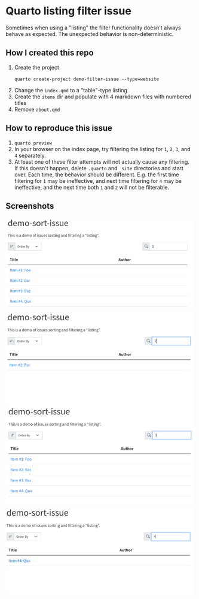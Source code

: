 # Quarto listing filter issue

Sometimes when using a "listing" the filter functionality doesn't always behave as
expected. The unexpected behavior is non-deterministic.


## How I created this repo

1. Create the project
   ```
   quarto create-project demo-filter-issue --type=website
   ```
1. Change the `index.qmd` to a "table"-type listing
1. Create the `items` dir and populate with 4 markdown files with numbered titles
1. Remove `about.qmd`


## How to reproduce this issue

1. `quarto preview`
1. In your browser on the index page, try filtering the listing for `1`, `2`, `3`, and
   `4` separately.
1. At least one of these filter attempts will not actually cause any filtering. If this
   doesn't happen, delete `.quarto` and `_site` directories and start over. Each time,
   the behavior should be different. E.g. the first time filtering for `1` may be
   ineffective, and next time filtering for `4` may be ineffective, and the next time
   both `1` and `2` will not be filterable.


## Screenshots

![Filter for 1](quarto-filter-issue-1.png)
![Filter for 2](quarto-filter-issue-2.png)
![Filter for 3](quarto-filter-issue-3.png)
![Filter for 4](quarto-filter-issue-4.png)
